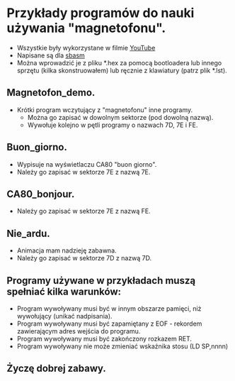 # Przykłady programów do nauki używania "magnetofonu".
- Wszystkie były wykorzystane w filmie [YouTube](https://youtu.be/FDMQDgoEjF4)
- Napisane są dla [sbasm](https://www.sbprojects.net/sbasm/download.php)
- Można wprowadzić je z pliku *.hex za pomocą bootloadera lub innego sprzętu (kilka skonstruowałem) lub ręcznie z klawiatury (patrz plik *.lst).
## Magnetofon_demo.
- Krótki program wczytujący z "magnetofonu" inne programy.
    - Można go zapisać w dowolnym sektorze (pod dowolną nazwą).
    - Wywołuje kolejno w pętli programy o nazwach 7D, 7E i FE.
## Buon_giorno.
- Wypisuje na wyświetlaczu CA80 "buon giorno".
- Należy go zapisać w sektorze 7E z nazwą 7E.
## CA80_bonjour.
- Należy go zapisać w sektorze 7E z nazwą FE.
## Nie_ardu.
- Animacja mam nadzieję zabawna.
- Należy go zapisać w sektorze 7D z nazwą 7D.
## Programy używane w przykładach muszą spełniać kilka warunków:
- Program wywoływany musi być w innym obszarze pamięci, niż wywołujący (unikać nadpisania).
- Program wywoływany musi być zapamiętany z EOF - rekordem zawierającym adres wejścia do programu.
- Program wywoływany musi być zakończony rozkazem RET.
- Program wywoływany nie może zmieniać wskaźnika stosu (LD SP,nnnn)
## Życzę dobrej zabawy.